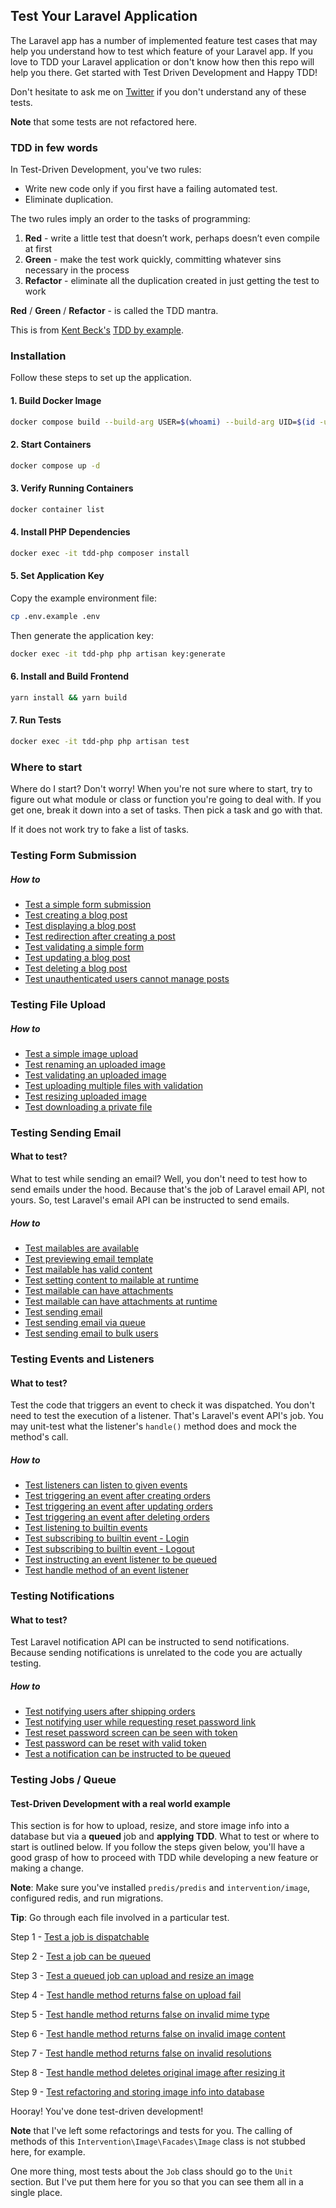 ## Test Your Laravel Application

The Laravel app has a number of implemented feature test cases that may help you understand how to test which 
feature of your Laravel app. If you love to TDD your Laravel application or don't know how then this repo will help 
you there. Get started with Test Driven Development and Happy TDD!

Don't hesitate to ask me on [Twitter](https://twitter.com/unclexo) 
if you don't understand any of these tests.

**Note** that some tests are not refactored here.

### TDD in few words

In Test-Driven Development, you've two rules:
- Write new code only if you first have a failing automated test.
- Eliminate duplication.

The two rules imply an order to the tasks of programming:

1. **Red** - write a little test that doesn’t work, perhaps doesn’t even compile at first
2. **Green** - make the test work quickly, committing whatever sins necessary in the
process
3. **Refactor** - eliminate all the duplication created in just getting the test to work

**Red** / **Green** / **Refactor** - is called the TDD mantra.

This is from [Kent Beck's](https://en.wikipedia.org/wiki/Kent_Beck) [TDD by example](https://www.amazon.com/Test-Driven-Development-Kent-Beck/dp/0321146530).

### Installation

Follow these steps to set up the application.

#### 1. Build Docker Image

```bash
docker compose build --build-arg USER=$(whoami) --build-arg UID=$(id -u) --build-arg GID=$(id -g)
```

#### 2. Start Containers

```bash
docker compose up -d
```

#### 3. Verify Running Containers

```bash
docker container list
```

#### 4. Install PHP Dependencies

```bash
docker exec -it tdd-php composer install
```

#### 5. Set Application Key

Copy the example environment file:

```bash
cp .env.example .env
```

Then generate the application key:

```bash
docker exec -it tdd-php php artisan key:generate
```

#### 6. Install and Build Frontend

```bash
yarn install && yarn build
```

#### 7. Run Tests

```bash
docker exec -it tdd-php php artisan test
```

### Where to start

Where do I start? Don't worry! When you're not sure where to start, try to figure out what module or class 
or function you're going to deal with. If you get one, break it down into a set of tasks. Then pick a task and go with 
that.

If it does not work try to fake a list of tasks.

### Testing Form Submission

##### How to

- [Test a simple form submission](https://github.com/unclexo/test-laravel-app/commit/b97d903e491156a4cdb0cefd379639310ff6a22f)
- [Test creating a blog post](https://github.com/unclexo/test-laravel-app/commit/f4f61092115518780997cc96ba959486479a19ad#diff-01c9b5c8d18a1e363a9856e23a7085909ca74d37cacdffd63d7c2562c7ad5a0cR15)
- [Test displaying a blog post](https://github.com/unclexo/test-laravel-app/commit/cc242030ff7499cf2c6ae7d0ca78f292b206da86#diff-01c9b5c8d18a1e363a9856e23a7085909ca74d37cacdffd63d7c2562c7ad5a0cR25)
- [Test redirection after creating a post](https://github.com/unclexo/test-laravel-app/commit/01ea64150a94e8a0c193febaa02c225b6020d7c5#diff-01c9b5c8d18a1e363a9856e23a7085909ca74d37cacdffd63d7c2562c7ad5a0cR25)
- [Test validating a simple form](https://github.com/unclexo/test-laravel-app/commit/ac801e2ddb57b74d069e5ae0ad9bad558ebc4277#diff-01c9b5c8d18a1e363a9856e23a7085909ca74d37cacdffd63d7c2562c7ad5a0cR51)
- [Test updating a blog post](https://github.com/unclexo/test-laravel-app/commit/b142dfc89ed5dcdd2cc14f7b38a0f2401808050b#diff-01c9b5c8d18a1e363a9856e23a7085909ca74d37cacdffd63d7c2562c7ad5a0cR74)
- [Test deleting a blog post](https://github.com/unclexo/test-laravel-app/commit/4e8286c0bc265a3969c8a193491dc8fcc51a281b#diff-01c9b5c8d18a1e363a9856e23a7085909ca74d37cacdffd63d7c2562c7ad5a0cR89)
- [Test unauthenticated users cannot manage posts](https://github.com/unclexo/test-laravel-app/commit/b938a750deb49e954b36b30590a3e07f04dde9f9#diff-01c9b5c8d18a1e363a9856e23a7085909ca74d37cacdffd63d7c2562c7ad5a0cR101)

### Testing File Upload

##### How to

- [Test a simple image upload](https://github.com/unclexo/test-laravel-app/commit/e08dbd08777ffda7969caa57936e36f36f1f9849)
- [Test renaming an uploaded image](https://github.com/unclexo/test-laravel-app/commit/adde09542d199625baa10ce3879e4b904efb0fda#diff-50c5279f0b565ef1db22b63db589247302e4d1251fe51cb60401ab497939b9ceR30)
- [Test validating an uploaded image](https://github.com/unclexo/test-laravel-app/commit/05286dd6301039fa5e3a5bebd25154d6454b2868#diff-50c5279f0b565ef1db22b63db589247302e4d1251fe51cb60401ab497939b9ceR49)
- [Test uploading multiple files with validation](https://github.com/unclexo/test-laravel-app/commit/a2c9d24f5e25d9c7f7eafb2c4e43a163802387b8#diff-50c5279f0b565ef1db22b63db589247302e4d1251fe51cb60401ab497939b9ceR70)
- [Test resizing uploaded image](https://github.com/unclexo/test-laravel-app/commit/fe489a5ed36f5b906ed46f65dc84307ceec96633#diff-50c5279f0b565ef1db22b63db589247302e4d1251fe51cb60401ab497939b9ceR90)
- [Test downloading a private file](https://github.com/unclexo/test-laravel-app/commit/15eb9df78d863dca6a4ceeb0d98abd94eee4a4dd#diff-50c5279f0b565ef1db22b63db589247302e4d1251fe51cb60401ab497939b9ceR108)


### Testing Sending Email

#### What to test?

What to test while sending an email? Well, you don't need to test how to send emails under the hood. Because that's the 
job of Laravel email API, not yours. So, test Laravel's email API can be instructed to send emails.

##### How to

- [Test mailables are available](https://github.com/unclexo/test-laravel-app/commit/fecdf9d594ee690ffd84c07454043cd5e2a440eb#diff-02065eb58905bf99b4529ca7a41cd828b4788e3a96377e1d687351e6a7b0715bR15)
- [Test previewing email template](https://github.com/unclexo/test-laravel-app/commit/13e5edd7064353cdb8236f9373b184838efb4f93#diff-02065eb58905bf99b4529ca7a41cd828b4788e3a96377e1d687351e6a7b0715bR33)
- [Test mailable has valid content](https://github.com/unclexo/test-laravel-app/commit/9693f2c6e2922838b58a4e524342d47008e626f9#diff-02065eb58905bf99b4529ca7a41cd828b4788e3a96377e1d687351e6a7b0715bR44)
- [Test setting content to mailable at runtime](https://github.com/unclexo/test-laravel-app/commit/7e4852682df3c7246958e9b0a29a12729dc12106#diff-02065eb58905bf99b4529ca7a41cd828b4788e3a96377e1d687351e6a7b0715bR76)
- [Test mailable can have attachments](https://github.com/unclexo/test-laravel-app/commit/e80c698e85fa3f957f4d41b1d52791eaf96edef8#diff-02065eb58905bf99b4529ca7a41cd828b4788e3a96377e1d687351e6a7b0715bR114)
- [Test mailable can have attachments at runtime](https://github.com/unclexo/test-laravel-app/commit/4a3873bc769981450fbd91367b9221f0ef4201fe#diff-02065eb58905bf99b4529ca7a41cd828b4788e3a96377e1d687351e6a7b0715bR127)
- [Test sending email](https://github.com/unclexo/test-laravel-app/commit/e7bee040b831c8e847586b1aecd2a97c735d934a#diff-02065eb58905bf99b4529ca7a41cd828b4788e3a96377e1d687351e6a7b0715bR142)
- [Test sending email via queue](https://github.com/unclexo/test-laravel-app/commit/95447528f3aea5a3fea2a6313c88e725cf5ec311#diff-02065eb58905bf99b4529ca7a41cd828b4788e3a96377e1d687351e6a7b0715bR159)
- [Test sending email to bulk users](https://github.com/unclexo/test-laravel-app/commit/05017a81ada5f2a596f206b6d02570e8a7539982#diff-02065eb58905bf99b4529ca7a41cd828b4788e3a96377e1d687351e6a7b0715bR176)


### Testing Events and Listeners

#### What to test?

Test the code that triggers an event to check it was dispatched. You don't need to test the execution of 
a listener. That's Laravel's event API's job. You may unit-test what the listener's `handle()` method does and 
mock the method's call.

##### How to

- [Test listeners can listen to given events](https://github.com/unclexo/test-laravel-app/commit/a889a512c66f2c5bc43f601577a193f97568249e#diff-0487aa68cfc42ba8667af5853cb997ada682c50774fb9e634370102518e29b92R19)
- [Test triggering an event after creating orders](https://github.com/unclexo/test-laravel-app/commit/0c51d73e2ba892b5da5afa7c95556715777694ec#diff-0487aa68cfc42ba8667af5853cb997ada682c50774fb9e634370102518e29b92R43)
- [Test triggering an event after updating orders](https://github.com/unclexo/test-laravel-app/commit/f684622b6cc100c0620b29bf3972ee52664336ee#diff-0487aa68cfc42ba8667af5853cb997ada682c50774fb9e634370102518e29b92R62)
- [Test triggering an event after deleting orders](https://github.com/unclexo/test-laravel-app/commit/f25df8761d8ad225a25b7223e1fe6c39a3f0e57b#diff-0487aa68cfc42ba8667af5853cb997ada682c50774fb9e634370102518e29b92R79)
- [Test listening to builtin events](https://github.com/unclexo/test-laravel-app/commit/94fac2aee6aa45ecc7d718a673ccaec9d5bd340a#diff-0487aa68cfc42ba8667af5853cb997ada682c50774fb9e634370102518e29b92R97)
- [Test subscribing to builtin event - Login](https://github.com/unclexo/test-laravel-app/commit/27ff63f7286539a09dcc2ae4e37ba236aa2b121c#diff-0487aa68cfc42ba8667af5853cb997ada682c50774fb9e634370102518e29b92R107)
- [Test subscribing to builtin event - Logout](https://github.com/unclexo/test-laravel-app/commit/606217e75e5fff12d17cca292377e2f2ed78f652#diff-0487aa68cfc42ba8667af5853cb997ada682c50774fb9e634370102518e29b92R127)
- [Test instructing an event listener to be queued](https://github.com/unclexo/test-laravel-app/commit/ac668406aaf5a7db094eb2da0dfd4f90e6b29a37#diff-0487aa68cfc42ba8667af5853cb997ada682c50774fb9e634370102518e29b92R145)
- [Test handle method of an event listener](https://github.com/unclexo/test-laravel-app/commit/5b9c22097cf984da7750263488fb409ed3018d40#diff-20de2c0e1bc98b2ce611be196d25576c92534582081c2958a7f0945846e11fcdR17)


### Testing Notifications

#### What to test?

Test Laravel notification API can be instructed to send notifications. Because sending notifications is unrelated to 
the code you are actually testing.

##### How to

- [Test notifying users after shipping orders](https://github.com/unclexo/test-laravel-app/commit/5c9418d0d01bc823315e567d442096414313b199#diff-669bf523012cdae2c3873beab01ab7ed24936518e43c2fcbff2406dbe551b6ddR20)
- [Test notifying user while requesting reset password link](https://github.com/unclexo/test-laravel-app/commit/7e26369343e5517daf8fd9cff3910f61e29af50e#diff-669bf523012cdae2c3873beab01ab7ed24936518e43c2fcbff2406dbe551b6ddR37)
- [Test reset password screen can be seen with token](https://github.com/unclexo/test-laravel-app/commit/2ce0701ffdb404d02fb46ae084a21dfd1709de7d#diff-669bf523012cdae2c3873beab01ab7ed24936518e43c2fcbff2406dbe551b6ddR51)
- [Test password can be reset with valid token](https://github.com/unclexo/test-laravel-app/commit/6aab4fbae90f91104b857bcb064537ef64c24346#diff-669bf523012cdae2c3873beab01ab7ed24936518e43c2fcbff2406dbe551b6ddR69)
- [Test a notification can be instructed to be queued](https://github.com/unclexo/test-laravel-app/commit/9c9ce2636be6c9f786fb3f8d1ad590ac7b9b3cac#diff-669bf523012cdae2c3873beab01ab7ed24936518e43c2fcbff2406dbe551b6ddR94)


### Testing Jobs / Queue 

#### Test-Driven Development with a real world example 

This section is for how to upload, resize, and store image info into a database but via a **queued** job and 
**applying TDD**. What to test or where to start is outlined below. If you follow the steps given below, you'll have 
a good grasp of how to proceed with TDD while developing a new feature or making a change.      

**Note**: Make sure you've installed `predis/predis` and `intervention/image`, configured redis, and run migrations.

**Tip**: Go through each file involved in a particular test.

Step 1 - [Test a job is dispatchable](https://github.com/unclexo/test-laravel-app/commit/6de30acc8a4c74e7e6d193d7e2d820d28d8773e8#diff-23b75d71e87d07f479550169f3f37eb57ef3ab8c71afbd9a89c692df21a6f7e8R14)

Step 2 - [Test a job can be queued](https://github.com/unclexo/test-laravel-app/commit/41912438468ddcdb74025256d2847299db6fcc74#diff-23b75d71e87d07f479550169f3f37eb57ef3ab8c71afbd9a89c692df21a6f7e8R32)

Step 3 - [Test a queued job can upload and resize an image](https://github.com/unclexo/test-laravel-app/commit/b49cd299092364746a367e8e0a41f9c7ffb5370a#diff-23b75d71e87d07f479550169f3f37eb57ef3ab8c71afbd9a89c692df21a6f7e8R49)

Step 4 - [Test handle method returns false on upload fail](https://github.com/unclexo/test-laravel-app/commit/5ff4b35b936eaa9c248807c8c0911f23666fb69c#diff-23b75d71e87d07f479550169f3f37eb57ef3ab8c71afbd9a89c692df21a6f7e8R64)

Step 5 - [Test handle method returns false on invalid mime type](https://github.com/unclexo/test-laravel-app/commit/2ff6ae5d38cf402114fc61857001c07d589a8414#diff-23b75d71e87d07f479550169f3f37eb57ef3ab8c71afbd9a89c692df21a6f7e8R82)

Step 6 - [Test handle method returns false on invalid image content](https://github.com/unclexo/test-laravel-app/commit/3a99822b66d4723d47fa1ba8056b336670ec3504#diff-23b75d71e87d07f479550169f3f37eb57ef3ab8c71afbd9a89c692df21a6f7e8R92)

Step 7 - [Test handle method returns false on invalid resolutions](https://github.com/unclexo/test-laravel-app/commit/ace2fc689543a50c0eb209d863b35640cfb6382c#diff-23b75d71e87d07f479550169f3f37eb57ef3ab8c71afbd9a89c692df21a6f7e8R107)

Step 8 - [Test handle method deletes original image after resizing it](https://github.com/unclexo/test-laravel-app/commit/764cd0d6426482ddcde8a7591938ac8f1f5d5e86#diff-23b75d71e87d07f479550169f3f37eb57ef3ab8c71afbd9a89c692df21a6f7e8R130)

Step 9 - [Test refactoring and storing image info into database](https://github.com/unclexo/test-laravel-app/commit/f831762763ababf302d9540a0bf461f912b36983#diff-23b75d71e87d07f479550169f3f37eb57ef3ab8c71afbd9a89c692df21a6f7e8R153)

Hooray! You've done test-driven development!

**Note** that I've left some refactorings and tests for you. The calling of methods of this `Intervention\Image\Facades\Image` 
class is not stubbed here, for example. 

One more thing, most tests about the `Job` class should go to the `Unit` section. But I've put them here for you so that you can 
see them all in a single place.
